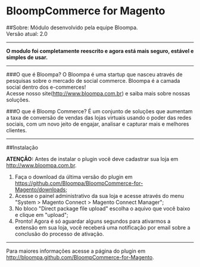 BloompCommerce for Magento
===========================

##Sobre:
Módulo desenvolvido pela equipe Bloompa.  
Versão atual: 2.0
***
**O modulo foi completamente reescrito e agora está mais seguro, estável e simples de usar.**
***

###O que é Bloompa?
O Bloompa é uma startup que nasceu através de pesquisas sobre o mercado de social commerce. Bloompa é a camada social dentro dos e-commerces!  
Acesse nosso site(<http://www.bloompa.com.br>) e saiba mais sobre nossas soluções.

###O que é Bloomp Commerce?
É um conjunto de soluções que aumentam a taxa de conversão de vendas das lojas virtuais usando o poder das redes sociais, com um novo jeito de engajar, analisar e capturar mais e melhores clientes.

***   

##Instalação  

**ATENÇÃO:** Antes de instalar o plugin você deve cadastrar sua loja em <http://www.bloompa.com.br>.  

1. Faça o download da última versão do plugin em <https://github.com/Bloompa/BloompCommerce-for-Magento/downloads>;
2. Acesse o painel administrativo da sua loja e acesse através do menu "System > Magento Connect > Magento Connect Manager";
3. No bloco "Direct package file upload" escolha o aquivo que você baixo e clique em "upload";
4. Pronto! Agora é só aguardar alguns segundos para ativarmos a extensão em sua loja, você receberá uma notificação por email sobre a conclusão do processo de ativação.

***

Para maiores informações acesse a página do plugin em <http://bloompa.github.com/BloompCommerce-for-Magento>.